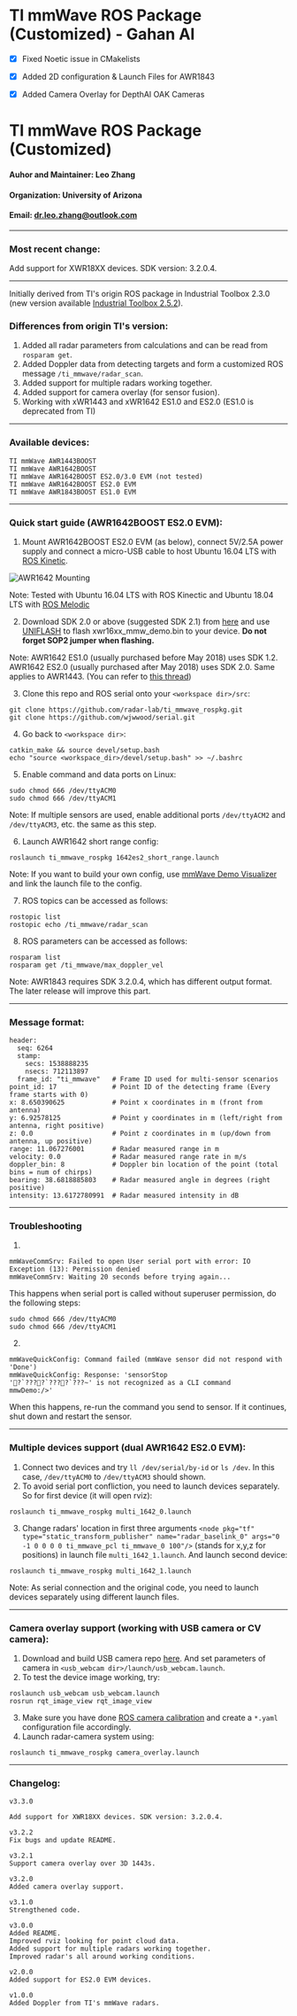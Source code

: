 
# TI mmWave ROS Package (Customized) - Gahan AI
- [x] Fixed Noetic issue in CMakelists
- [x] Added 2D configuration & Launch Files for AWR1843
- [x] Added Camera Overlay for DepthAI OAK Cameras


# TI mmWave ROS Package (Customized)

#### Auhor and Maintainer: Leo Zhang
#### Organization: University of Arizona
#### Email: dr.leo.zhang@outlook.com
---
### Most recent change:

Add support for XWR18XX devices. SDK version: 3.2.0.4.

---
Initially derived from TI's origin ROS package in Industrial Toolbox 2.3.0 (new version available [Industrial Toolbox 2.5.2](http://dev.ti.com/tirex/#/?link=Software%2FmmWave%20Sensors%2FIndustrial%20Toolbox)).

### Differences from origin TI's version:
1. Added all radar parameters from calculations and can be read from `rosparam get`.
2. Added Doppler data from detecting targets and form a customized ROS message `/ti_mmwave/radar_scan`.
3. Added support for multiple radars working together.
4. Added support for camera overlay (for sensor fusion).
5. Working with xWR1443 and xWR1642 ES1.0 and ES2.0 (ES1.0 is deprecated from TI)
---
### Available devices:
```
TI mmWave AWR1443BOOST
TI mmWave AWR1642BOOST
TI mmWave AWR1642BOOST ES2.0/3.0 EVM (not tested)
TI mmWave AWR1642BOOST ES2.0 EVM
TI mmWave AWR1843BOOST ES1.0 EVM
```
---
### Quick start guide (AWR1642BOOST ES2.0 EVM):
1. Mount AWR1642BOOST ES2.0 EVM (as below), connect 5V/2.5A power supply and connect a micro-USB cable to host Ubuntu 16.04 LTS with [ROS Kinetic](http://wiki.ros.org/kinetic).
   
![](https://github.com/radar-lab/ti_mmwave_rospkg/raw/master/auxiliary/mounting.jpg "AWR1642 Mounting")

Note: Tested with Ubuntu 16.04 LTS with ROS Kinectic and Ubuntu 18.04 LTS with [ROS Melodic](http://wiki.ros.org/melodic)

2. Download SDK 2.0 or above (suggested SDK 2.1) from [here](http://www.ti.com/tool/MMWAVE-SDK) and use [UNIFLASH](http://www.ti.com/tool/UNIFLASH) to flash xwr16xx_mmw_demo.bin to your device. **Do not forget SOP2 jumper when flashing.**

Note:
AWR1642 ES1.0 (usually purchased before May 2018) uses SDK 1.2. AWR1642 ES2.0 (usually purchased after May 2018) uses SDK 2.0. Same applies to AWR1443. (You can refer to [this thread](https://e2e.ti.com/support/sensors/f/1023/t/692195?tisearch=e2e-sitesearch&keymatch=%20user:356347))

3. Clone this repo and ROS serial onto your `<workspace dir>/src`:

```
git clone https://github.com/radar-lab/ti_mmwave_rospkg.git
git clone https://github.com/wjwwood/serial.git
```
4. Go back to `<workspace dir>`:

```
catkin_make && source devel/setup.bash
echo "source <workspace_dir>/devel/setup.bash" >> ~/.bashrc
```

5. Enable command and data ports on Linux:
```
sudo chmod 666 /dev/ttyACM0
sudo chmod 666 /dev/ttyACM1
```
Note: If multiple sensors are used, enable additional ports `/dev/ttyACM2` and `/dev/ttyACM3`, etc. the same as this step.

6. Launch AWR1642 short range config:
```
roslaunch ti_mmwave_rospkg 1642es2_short_range.launch
```

Note: If you want to build your own config, use [mmWave Demo Visualizer](https://dev.ti.com/mmwavedemovisualizer) and link the launch file to the config.

7. ROS topics can be accessed as follows:
```
rostopic list
rostopic echo /ti_mmwave/radar_scan
```
8. ROS parameters can be accessed as follows:
```
rosparam list
rosparam get /ti_mmwave/max_doppler_vel
```

Note: AWR1843 requires SDK 3.2.0.4, which has different output format. The later release will improve this part.

---
### Message format:
```
header: 
  seq: 6264
  stamp: 
    secs: 1538888235
    nsecs: 712113897
  frame_id: "ti_mmwave"   # Frame ID used for multi-sensor scenarios
point_id: 17              # Point ID of the detecting frame (Every frame starts with 0)
x: 8.650390625            # Point x coordinates in m (front from antenna)
y: 6.92578125             # Point y coordinates in m (left/right from antenna, right positive)
z: 0.0                    # Point z coordinates in m (up/down from antenna, up positive)
range: 11.067276001       # Radar measured range in m
velocity: 0.0             # Radar measured range rate in m/s
doppler_bin: 8            # Doppler bin location of the point (total bins = num of chirps)
bearing: 38.6818885803    # Radar measured angle in degrees (right positive)
intensity: 13.6172780991  # Radar measured intensity in dB
```
---
### Troubleshooting
1.
```
mmWaveCommSrv: Failed to open User serial port with error: IO Exception (13): Permission denied
mmWaveCommSrv: Waiting 20 seconds before trying again...
```
This happens when serial port is called without superuser permission, do the following steps:
```
sudo chmod 666 /dev/ttyACM0
sudo chmod 666 /dev/ttyACM1
```
2.
```
mmWaveQuickConfig: Command failed (mmWave sensor did not respond with 'Done')
mmWaveQuickConfig: Response: 'sensorStop
'?`????`????`???~' is not recognized as a CLI command
mmwDemo:/>'
```
When this happens, re-run the command you send to sensor. If it continues, shut down and restart the sensor.

---
### Multiple devices support (dual AWR1642 ES2.0 EVM):
1. Connect two devices and try `ll /dev/serial/by-id` or `ls /dev`. In this case, `/dev/ttyACM0` to `/dev/ttyACM3` should shown.
2. To avoid serial port confliction, you need to launch devices separately. So for first device (it will open rviz):

```
roslaunch ti_mmwave_rospkg multi_1642_0.launch 
```
3. Change radars' location in first three arguments `<node pkg="tf" type="static_transform_publisher" name="radar_baselink_0" args="0 -1 0 0 0 0 ti_mmwave_pcl ti_mmwave_0 100"/>` (stands for x,y,z for positions) in launch file `multi_1642_1.launch`. And launch second device:

```
roslaunch ti_mmwave_rospkg multi_1642_1.launch 
```

Note: As serial connection and the original code, you need to launch devices separately using different launch files.

---
### Camera overlay support (working with USB camera or CV camera):
1. Download and build USB camera repo [here](https://github.com/radar-lab/usb_webcam`). And set parameters of camera in `<usb_webcam dir>/launch/usb_webcam.launch`.
2. To test the device image working, try:
```
roslaunch usb_webcam usb_webcam.launch
rosrun rqt_image_view rqt_image_view  
```
3. Make sure you have done [ROS camera calibration](http://wiki.ros.org/camera_calibration) and create a `*.yaml` configuration file accordingly.
4. Launch radar-camera system using:
```
roslaunch ti_mmwave_rospkg camera_overlay.launch
```

---
### Changelog:

```
v3.3.0

Add support for XWR18XX devices. SDK version: 3.2.0.4.

v3.2.2
Fix bugs and update README.

v3.2.1
Support camera overlay over 3D 1443s.

v3.2.0
Added camera overlay support.

v3.1.0
Strengthened code.

v3.0.0
Added README.
Improved rviz looking for point cloud data.
Added support for multiple radars working together. 
Improved radar's all around working conditions.

v2.0.0
Added support for ES2.0 EVM devices.

v1.0.0
Added Doppler from TI's mmWave radars.
```